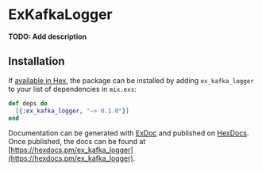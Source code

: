 # ExKafkaLogger

**TODO: Add description**

## Installation

If [available in Hex](https://hex.pm/docs/publish), the package can be installed
by adding `ex_kafka_logger` to your list of dependencies in `mix.exs`:

```elixir
def deps do
  [{:ex_kafka_logger, "~> 0.1.0"}]
end
```

Documentation can be generated with [ExDoc](https://github.com/elixir-lang/ex_doc)
and published on [HexDocs](https://hexdocs.pm). Once published, the docs can
be found at [https://hexdocs.pm/ex_kafka_logger](https://hexdocs.pm/ex_kafka_logger).

